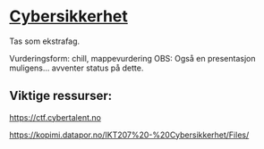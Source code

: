 # [Cybersikkerhet](https://www.uia.no/studieplaner/topic/IKT207-G) 

Tas som ekstrafag.

Vurderingsform: chill, mappevurdering
OBS: Også en presentasjon muligens... avventer status på dette. 


## Viktige ressurser:

https://ctf.cybertalent.no

https://kopimi.datapor.no/IKT207%20-%20Cybersikkerhet/Files/

